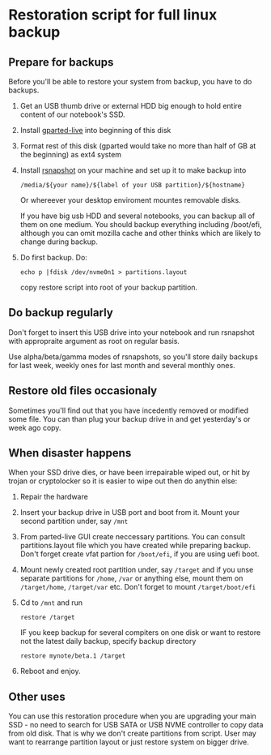 Restoration script for full linux backup
========================================

Prepare for backups
-------------------

Before you'll be able to restore your system from backup, you have to do
backups.

1. Get an USB thumb drive or external HDD big enough to hold entire
   content of our notebook's SSD.
2. Install [gparted-live](https://gparted.org/livecd.php) into beginning of this disk
3. Format rest of this disk (gparted would take no more than half of GB
at the beginning) as ext4 system
4. Install [rsnapshot](https://rsnapshot.org/) on your machine and set up it to make backup into
   ```
   /media/${your name}/${label of your USB partition}/${hostname}
   ```
   Or whereever your desktop enviroment mountes removable disks.

   If you have big usb HDD and several notebooks, you can backup all of
   them on one medium.
   You should backup everything including /boot/efi, although you can
   omit mozilla cache and other thinks which are likely to change during
   backup.

5. Do first backup. Do:
   ```
   echo p |fdisk /dev/nvme0n1 > partitions.layout  
   ```

   copy restore script into root of your backup partition.

Do backup regularly
-------------------

Don't forget to insert this USB drive into your notebook and run 
rsnapshot with appropraite argument as root on regular basis.

Use alpha/beta/gamma modes of rsnapshots, so you'll store daily backups
for last week, weekly ones for last month and several monthly ones.

Restore old files occasionaly
-----------------------------

Sometimes you'll find out that you have incedently removed or modified
some file. You can than plug your backup drive in and get yesterday's or
week ago copy.

When disaster happens
---------------------

When your SSD drive dies, or have been irrepairable  wiped out,
or hit by trojan or cryptolocker so it is easier to wipe out then do 
anythin else:

1. Repair the hardware
2. Insert your backup drive in USB port and boot from it. Mount your
   second partition under, say `/mnt`
3. From parted-live GUI create neccessary partitions. You can consult
   partitions.layout file which you have created while preparing backup.
   Don't forget create vfat partion for `/boot/efi`, if you are using uefi
   boot.
4. Mount newly created root partition under, say `/target`
   and if you unse separate partitions for `/home`, `/var` or anything else,
   mount them on `/target/home`, `/target/var` etc.
   Don't forget to mount `/target/boot/efi`
5. Cd to `/mnt` and run 
    ```
    restore /target
	```
    IF you keep backup for several
    compiters on one disk or want to restore not the latest daily backup,
    specify backup directory
    
	```
    restore mynote/beta.1 /target
	```
6. Reboot and enjoy.

Other uses
----------

You can use this restoration procedure when you are upgrading your main
SSD - no need to search for USB SATA or USB NVME controller to copy data
from old disk. That is why we don't create partitions from script. User
may want to rearrange partition layout or just restore system on bigger
drive.
